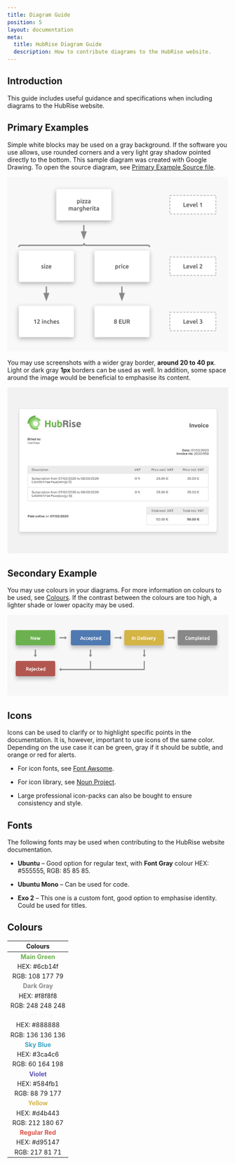 ```yaml
---
title: Diagram Guide
position: 5
layout: documentation
meta:
  title: HubRise Diagram Guide
  description: How to contribute diagrams to the HubRise website.
---
```


## Introduction

This guide includes useful guidance and specifications when including diagrams to the HubRise website.

## Primary Examples

Simple white blocks may be used on a gray background.
If the software you use allows, use rounded corners and a very light gray shadow pointed directly to the bottom.
This sample diagram was created with Google Drawing. To open the source diagram, see [Primary Example Source file](https://docs.google.com/drawings/d/1XaW7_OEfRfvW-AZz80lBrnN6LOeCYwsKZW_zsFC50qs/edit?usp=sharing).

![HubRise primary diagram example with no colors](../images/004-en-example-diagram-no-colours.png)

You may use screenshots with a wider gray border, **around 20 to 40 px**. Light or dark gray **1px** borders can be used as well. In addition, some space around the image would be beneficial to emphasise its content.

![Example of a screenshot](../images/005-en-screenshot-example.png)

## Secondary Example

You may use colours in your diagrams. For more information on colours to be used, see [Colours](#colours).
If the contrast between the colours are too high, a lighter shade or lower opacity may be used.

![Example of a diagram with colours](../images/006-en-diagram-use-with-colours.png)

## Icons

Icons can be used to clarify or to highlight specific points in the documentation. It is, however, important to use icons of the same color. Depending on the use case it can be green, gray if it should be subtle, and orange or red for alerts.

- For icon fonts, see [Font Awsome](https://fontawesome.com/download).

- For icon library, see [Noun Project](https://thenounproject.com/).

- Large professional icon-packs can also be bought to ensure consistency and style.

## Fonts

The following fonts may be used when contributing to the HubRise website documentation.

- **Ubuntu** – Good option for regular text, with **Font Gray** colour HEX: #555555, RGB: 85 85 85.

- **Ubuntu Mono** – Can be used for code.

- **Exo 2** – This one is a custom font, good option to emphasise identity. Could be used for titles.

## Colours

|                      Colours                       |
| :------------------------------------------------: |
| <span style="color:#6cb14f">**Main Green**</span>  | <span style="color:#262b24">**Darkest Green**</span> |
|                    HEX: #6cb14f                    | HEX: #262b24 |
|                  RGB: 108 177 79                   | RGB: 38 43 36 |
|  <span style="color:#888888">**Dark Gray**</span>  | <span style="color:#cccccc">**Regular Gray**</span> |
|                    HEX: #f8f8f8                    | HEX: #cccccc |
|                  RGB: 248 248 248                  | RGB: 204 204 204 |
| <span style="color:#f8f8f8">**Light Gray**</span>  | <span style="color:#555555">**Font Gray**</span> |
|                    HEX: #888888                    | HEX: #555555 |
|                  RGB: 136 136 136                  | RGB: 85 85 85 |
|  <span style="color:#3ca4c6">**Sky Blue**</span>   | <span style="color:#4f79b1">**Regular Blue**</span> |
|                    HEX: #3ca4c6                    | HEX: #4f79b1 |
|                  RGB: 60 164 198                   | RGB: 79 121 177 |
|   <span style="color:#584fb1">**Violet**</span>    | <span style="color:#944fb1">**Purple**</span> |
|                    HEX: #584fb1                    | HEX: #944fb1 |
|                   RGB: 88 79 177                   | RGB: 148 79 177 |
|   <span style="color:#d4b443">**Yellow**</span>    | <span style="color:#eb7323">**Orange**</span> |
|                    HEX: #d4b443                    | HEX: #eb7323 |
|                  RGB: 212 180 67                   | RGB: 235 115 35 |
| <span style="color:#d95147">**Regular Red**</span> | <span style="color:#b2564f">**Darker Red**</span> |
|                    HEX: #d95147                    | HEX: #b2564f |
|                   RGB: 217 81 71                   | RGB: 178 86 79 |
